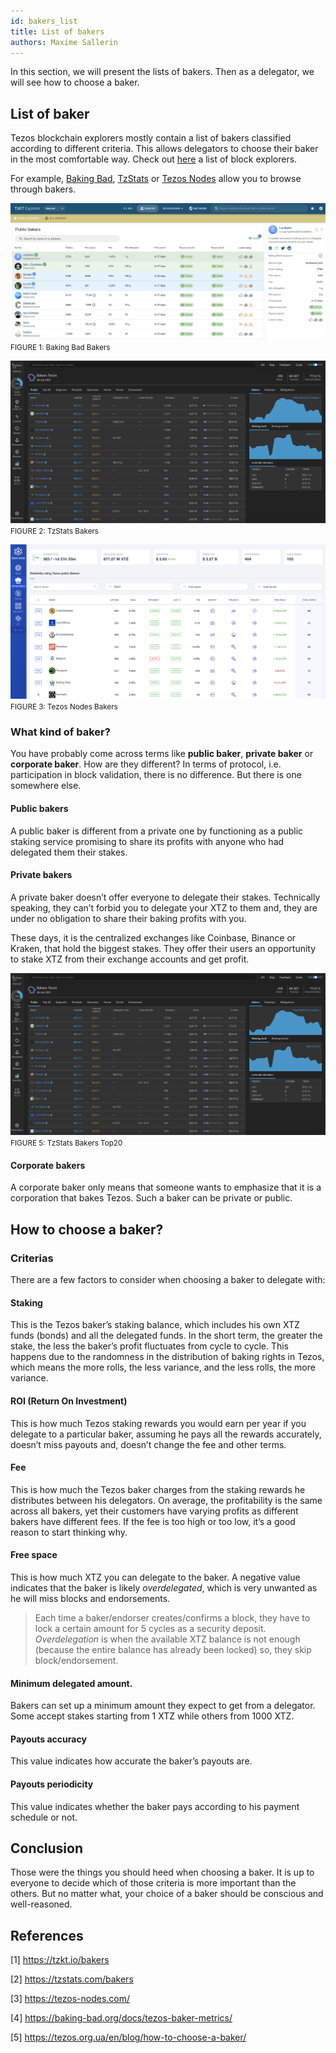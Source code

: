 ```yaml
---
id: bakers_list
title: List of bakers
authors: Maxime Sallerin
---
```


In this section, we will present the lists of bakers. Then as a delegator, we will see how to choose a baker.

## List of baker

Tezos blockchain explorers mostly contain a list of bakers classified according to different criteria. This allows delegators to choose their baker in the most comfortable way. Check out [here](/explorer/available-tezos-indexers) a list of block explorers.

For example, [Baking Bad](https://tzkt.io/bakers/), [TzStats](https://tzstats.com/bakers) or [Tezos Nodes](https://tezos-nodes.com/) allow you to browse through bakers.

![](../../static/img/baking/baking_bad_bakers.png)
<small className="figure">FIGURE 1: Baking Bad Bakers</small>

![](../../static/img/baking/tzstats_bakers.png)
<small className="figure">FIGURE 2: TzStats Bakers</small>

![](../../static/img/baking/tezos_node_bakers.png)
<small className="figure">FIGURE 3: Tezos Nodes Bakers</small>

### What kind of baker?

You have probably come across terms like **public baker**, **private baker** or **corporate baker**. How are they different? In terms of protocol, i.e. participation in block validation, there is no difference. But there is one somewhere else.

#### Public bakers

A public baker is different from a private one by functioning as a public staking service promising to share its profits with anyone who had delegated them their stakes.

#### Private bakers

A private baker doesn’t offer everyone to delegate their stakes. Technically speaking, they can’t forbid you to delegate your XTZ to them and, they are under no obligation to share their baking profits with you.

These days, it is the centralized exchanges like Coinbase, Binance or Kraken, that hold the biggest stakes. They offer their users an opportunity to stake XTZ from their exchange accounts and get profit.

![](../../static/img/baking/tzstats_bakers.png)
<small className="figure">FIGURE 5: TzStats Bakers Top20</small>

#### Corporate bakers

A corporate baker only means that someone wants to emphasize that it is a corporation that bakes Tezos. Such a baker can be private or public.

## How to choose a baker?

### Criterias

There are a few factors to consider when choosing a baker to delegate with:

#### Staking

This is the Tezos baker’s staking balance, which includes his own XTZ funds (bonds) and all the delegated funds. In the short term, the greater the stake, the less the baker’s profit fluctuates from cycle to cycle. This happens due to the randomness in the distribution of baking rights in Tezos, which means the more rolls, the less variance, and the less rolls, the more variance.

#### ROI (Return On Investment)

This is how much Tezos staking rewards you would earn per year if you delegate to a particular baker, assuming he pays all the rewards accurately, doesn’t miss payouts and, doesn’t change the fee and other terms.

#### Fee

This is how much the Tezos baker charges from the staking rewards he distributes between his delegators. On average, the profitability is the same across all bakers, yet their customers have varying profits as different bakers have different fees. If the fee is too high or too low, it’s a good reason to start thinking why.

#### Free space

This is how much XTZ you can delegate to the baker. A negative value indicates that the baker is likely _overdelegated_, which is very unwanted as he will miss blocks and endorsements.

> Each time a baker/endorser creates/confirms a block, they have to lock a certain amount for 5 cycles as a security deposit. _Overdelegation_ is when the available XTZ balance is not enough (because the entire balance has already been locked) so, they skip block/endorsement.

#### Minimum delegated amount.

Bakers can set up a minimum amount they expect to get from a delegator. Some accept stakes starting from 1 XTZ while others from 1000 XTZ.

#### Payouts accuracy

This value indicates how accurate the baker’s payouts are.

#### Payouts periodicity

This value indicates whether the baker pays according to his payment schedule or not.

## Conclusion

Those were the things you should heed when choosing a baker. It is up to everyone to decide which of those criteria is more important than the others. But no matter what, your choice of a baker should be conscious and well-reasoned.

## References

[1] https://tzkt.io/bakers

[2] https://tzstats.com/bakers

[3] https://tezos-nodes.com/

[4] https://baking-bad.org/docs/tezos-baker-metrics/

[5] https://tezos.org.ua/en/blog/how-to-choose-a-baker/
